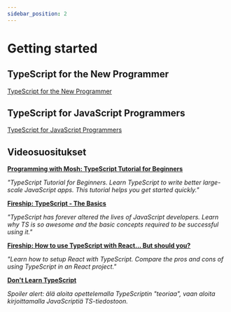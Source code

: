 ```yaml
---
sidebar_position: 2
---
```


# Getting started

## TypeScript for the New Programmer

[TypeScript for the New Programmer](https://www.typescriptlang.org/docs/handbook/typescript-from-scratch.html)

## TypeScript for JavaScript Programmers

[TypeScript for JavaScript Programmers](https://www.typescriptlang.org/docs/handbook/typescript-in-5-minutes.html)

## Videosuositukset

**[Programming with Mosh: TypeScript Tutorial for Beginners](https://www.youtube.com/watch?v=d56mG7DezGs)**

*"TypeScript Tutorial for Beginners. Learn TypeScript to write better large-scale JavaScript apps. This tutorial helps you get started quickly."*

**[Fireship: TypeScript - The Basics](https://www.youtube.com/watch?v=ahCwqrYpIuM)**

*"TypeScript has forever altered the lives of JavaScript developers. Learn why TS is so awesome and the basic concepts required to be successful using it."*

**[Fireship: How to use TypeScript with React... But should you?](https://www.youtube.com/watch?v=ydkQlJhodio)**

*"Learn how to setup React with TypeScript. Compare the pros and cons of using TypeScript in an React project."*

**[Don't Learn TypeScript](https://youtu.be/kRiD6ZpAN_o)**

*Spoiler alert: älä aloita opettelemalla TypeScriptin "teoriaa", vaan aloita kirjoittamalla JavaScriptiä TS-tiedostoon.*
